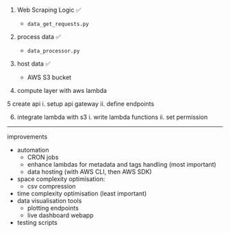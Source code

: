 1. Web Scraping Logic ✅
    - `data_get_requests.py`

2. process data ✅
    - `data_processor.py`

3. host data ✅
    - AWS S3 bucket

4. compute layer with aws lambda

5 create api
    i. setup api gateway
    ii. define endpoints

6. integrate lambda with s3
    i. write lambda functions
    ii. set permission

--- 

improvements
- automation
    - CRON jobs 
    - enhance lambdas for metadata and tags handling (most important)
    - data hosting (with AWS CLI, then AWS SDK)
- space complexity optimisation:
    - csv compression
- time complexity optimisation (least important)
- data visualisation tools
    - plotting endpoints
    - live dashboard webapp
- testing scripts
